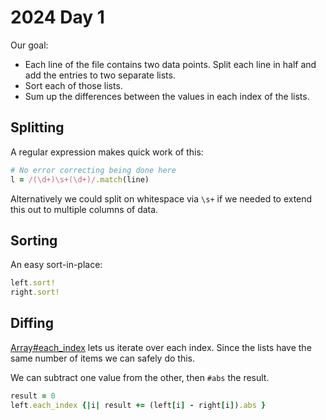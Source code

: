 # 2024 Day 1

Our goal:

- Each line of the file contains two data points. Split each line in half and
  add the entries to two separate lists.
- Sort each of those lists.
- Sum up the differences between the values in each index of the lists.

## Splitting

A regular expression makes quick work of this:

```ruby
# No error correcting being done here
l = /(\d+)\s+(\d+)/.match(line)
```

Alternatively we could split on whitespace via `\s+` if we needed to extend
this out to multiple columns of data.

## Sorting

An easy sort-in-place:

```ruby
left.sort!
right.sort!
```

## Diffing

[Array#each_index](https://docs.ruby-lang.org/en/master/Array.html#method-i-each_index)
lets us iterate over each index. Since the lists have the same number of items
we can safely do this.

We can subtract one value from the other, then `#abs` the result.

```ruby
result = 0
left.each_index {|i| result += (left[i] - right[i]).abs }
```
